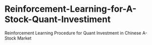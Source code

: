 # Reinforcement-Learning-for-A-Stock-Quant-Investiment
Reinforcement Learning Procedure for Quant Investment in Chinese A-Stock Market
